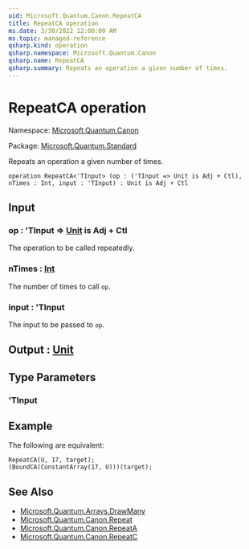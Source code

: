 ```yaml
---
uid: Microsoft.Quantum.Canon.RepeatCA
title: RepeatCA operation
ms.date: 3/30/2022 12:00:00 AM
ms.topic: managed-reference
qsharp.kind: operation
qsharp.namespace: Microsoft.Quantum.Canon
qsharp.name: RepeatCA
qsharp.summary: Repeats an operation a given number of times.
---
```


# RepeatCA operation

Namespace: [Microsoft.Quantum.Canon](xref:Microsoft.Quantum.Canon)

Package: [Microsoft.Quantum.Standard](https://nuget.org/packages/Microsoft.Quantum.Standard)


Repeats an operation a given number of times.

```qsharp
operation RepeatCA<'TInput> (op : ('TInput => Unit is Adj + Ctl), nTimes : Int, input : 'TInput) : Unit is Adj + Ctl
```


## Input

### op : 'TInput => [Unit](xref:microsoft.quantum.qsharp.valueliterals#unit-literal)  is Adj + Ctl

The operation to be called repeatedly.


### nTimes : [Int](xref:microsoft.quantum.qsharp.valueliterals#int-literals)

The number of times to call `op`.


### input : 'TInput

The input to be passed to `op`.



## Output : [Unit](xref:microsoft.quantum.qsharp.valueliterals#unit-literal)



## Type Parameters

### 'TInput



## Example

The following are equivalent:```qsharpRepeatCA(U, 17, target);(BoundCA(ConstantArray(17, U)))(target);```

## See Also

- [Microsoft.Quantum.Arrays.DrawMany](xref:Microsoft.Quantum.Arrays.DrawMany)
- [Microsoft.Quantum.Canon.Repeat](xref:Microsoft.Quantum.Canon.Repeat)
- [Microsoft.Quantum.Canon.RepeatA](xref:Microsoft.Quantum.Canon.RepeatA)
- [Microsoft.Quantum.Canon.RepeatC](xref:Microsoft.Quantum.Canon.RepeatC)